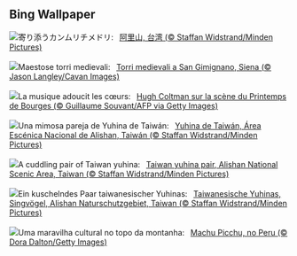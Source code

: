 ## Bing Wallpaper
![](https://www.bing.com/th?id=OHR.TaiwanYuhina_JA-JP8162219284_UHD.jpg&w=1000)寄り添うカンムリチメドリ:&nbsp;&ensp;[阿里山, 台湾 (© Staffan Widstrand/Minden Pictures)](https://www.bing.com/th?id=OHR.TaiwanYuhina_JA-JP8162219284_UHD.jpg)
<br><br/>
![](https://www.bing.com/th?id=OHR.SanGimignano1_IT-IT9409869098_UHD.jpg&w=1000)Maestose torri medievali:&nbsp;&ensp;[Torri medievali a San Gimignano, Siena (© Jason Langley/Cavan Images)](https://www.bing.com/th?id=OHR.SanGimignano1_IT-IT9409869098_UHD.jpg)
<br><br/>
![](https://www.bing.com/th?id=OHR.BourgesFestival_FR-FR2048973185_UHD.jpg&w=1000)La musique adoucit les cœurs:&nbsp;&ensp;[Hugh Coltman sur la scène du Printemps de Bourges (© Guillaume Souvant/AFP via Getty Images)](https://www.bing.com/th?id=OHR.BourgesFestival_FR-FR2048973185_UHD.jpg)
<br><br/>
![](https://www.bing.com/th?id=OHR.TaiwanYuhina_ES-ES3449517383_UHD.jpg&w=1000)Una mimosa pareja de Yuhina de Taiwán:&nbsp;&ensp;[Yuhina de Taiwán, Área Escénica Nacional de Alishan, Taiwán (© Staffan Widstrand/Minden Pictures)](https://www.bing.com/th?id=OHR.TaiwanYuhina_ES-ES3449517383_UHD.jpg)
<br><br/>
![](https://www.bing.com/th?id=OHR.TaiwanYuhina_EN-GB3024716986_UHD.jpg&w=1000)A cuddling pair of Taiwan yuhina:&nbsp;&ensp;[Taiwan yuhina pair, Alishan National Scenic Area, Taiwan (© Staffan Widstrand/Minden Pictures)](https://www.bing.com/th?id=OHR.TaiwanYuhina_EN-GB3024716986_UHD.jpg)
<br><br/>
![](https://www.bing.com/th?id=OHR.TaiwanYuhina_DE-DE9622879308_UHD.jpg&w=1000)Ein kuschelndes Paar taiwanesischer Yuhinas:&nbsp;&ensp;[Taiwanesische Yuhinas, Singvögel, Alishan Naturschutzgebiet, Taiwan (© Staffan Widstrand/Minden Pictures)](https://www.bing.com/th?id=OHR.TaiwanYuhina_DE-DE9622879308_UHD.jpg)
<br><br/>
![](https://www.bing.com/th?id=OHR.MPPUnesco_PT-BR8876177432_UHD.jpg&w=1000)Uma maravilha cultural no topo da montanha:&nbsp;&ensp;[Machu Picchu, no Peru (© Dora Dalton/Getty Images)](https://www.bing.com/th?id=OHR.MPPUnesco_PT-BR8876177432_UHD.jpg)
<br><br/>
